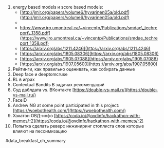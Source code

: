 1. energy based models и score based models: 
	* [](http://jmlr.org/papers/volume6/hyvarinen05a/old.pdf)[http://jmlr.org/papers/volume6/hyvarinen05a/old.pdf](http://jmlr.org/papers/volume6/hyvarinen05a/old.pdf)
	* [](https://www.iro.umontreal.ca/~vincentp/Publications/smdae_techreport_1358.pdf)
	* https://www.iro.umontreal.ca/~vincentp/Publications/smdae\_techreport\_1358.pdf](https://www.iro.umontreal.ca/~vincentp/Publications/smdae_techreport_1358.pdf)
	* [](https://arxiv.org/pdf/1211.4246.pdf)[https://arxiv.org/abs/1211.4246](https://arxiv.org/abs/1211.4246)
	* [](https://arxiv.org/pdf/1805.08306.pdf)[https://arxiv.org/abs/1805.08306](https://arxiv.org/abs/1805.08306)
	* [](https://arxiv.org/pdf/1905.07088.pdf)[https://arxiv.org/abs/1905.07088](https://arxiv.org/abs/1905.07088)
	* [](https://arxiv.org/pdf/1907.05600.pdf)[https://arxiv.org/abs/1907.05600](https://arxiv.org/abs/1907.05600)
2. Рейтинги, как правильно оценивать, как собирать данные
3. Deep face и deeptomcruse
4. RL в играх
5. Contextual Bandits В задачах рекомендаций
6. Суд даблдата vs. ВКонтакте [](https://double-vs-mail.ru/)[https://double-vs-mail.ru](https://double-vs-mail.ru/)
7. FaceID
8. Andrew NG at some point participated in this project: [](https://woebothealth.com/)[https://woebothealth.com/](https://woebothealth.com/)
9. Хакатон ОВД-инфо [](https://coda.io/@ovdinfo/hackathon-with-memes/-2)[https://coda.io/@ovdinfo/hackathon-with-memes/-2](https://coda.io/@ovdinfo/hackathon-with-memes/-2)
10. Попытка сделать реверс инжиниринг стоплиста слов которые влияют на пессимизацию

#data_breakfast_ch_summary